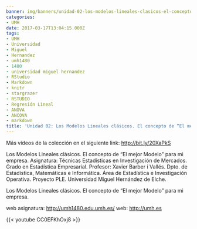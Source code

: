 ```yaml
---
banner: img/banners/unidad-02-los-modelos-lineales-clasicos-el-concepto-de-“el-mejor-modelo”-para-mi-empresa.jpg
categories:
- UMH
date: 2017-03-17T13:04:15.000Z
tags:
- UMH
- Universidad
- Miguel
- Hernandez
- umh1480
- 1480
- universidad miguel hernandez
- RStudio
- Markdown
- knitr
- stargrazer
- RSTUDIO
- Regresión Lineal
- ANOVA
- ANCOVA
- markdown
title: 'Unidad 02: Los Modelos Lineales clásicos. El concepto de “El mejor Modelo” para mi empresa'
---
```


Más vídeos de la colección en el siguiente link: http://bit.ly/20XaPkS

Los Modelos Lineales clásicos. El concepto de “El mejor Modelo” para mi empresa.
Asignatura: Técnicas Estadísticas en Investigación de Mercados.
Grado en Estadística Empresarial.
Profesor: Xavier Barber i Vallés.
Dpto. de Estadística, Matemáticas e Informática.
Área de Estadística e Investigación Operativa.
Proyecto PLE. Universidad Miguel Hernández de Elche.

Los Modelos Lineales clásicos. El concepto de “El mejor Modelo” para mi empresa.

web asignatura: http://umh1480.edu.umh.es/
web: http://umh.es

{{< youtube CC0EFKhOxj8 >}}
